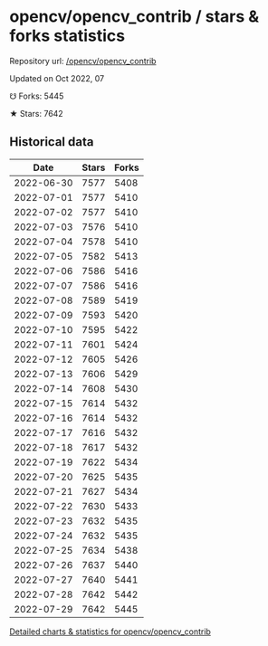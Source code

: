 # opencv/opencv_contrib / stars & forks statistics

Repository url: [/opencv/opencv_contrib](https://github.com/opencv/opencv_contrib)

Updated on Oct 2022, 07

☋ Forks: 5445

★ Stars: 7642

## Historical data
| Date | Stars | Forks |
|------|-------|-------|
| 2022-06-30 | 7577 | 5408 | 
| 2022-07-01 | 7577 | 5410 | 
| 2022-07-02 | 7577 | 5410 | 
| 2022-07-03 | 7576 | 5410 | 
| 2022-07-04 | 7578 | 5410 | 
| 2022-07-05 | 7582 | 5413 | 
| 2022-07-06 | 7586 | 5416 | 
| 2022-07-07 | 7586 | 5416 | 
| 2022-07-08 | 7589 | 5419 | 
| 2022-07-09 | 7593 | 5420 | 
| 2022-07-10 | 7595 | 5422 | 
| 2022-07-11 | 7601 | 5424 | 
| 2022-07-12 | 7605 | 5426 | 
| 2022-07-13 | 7606 | 5429 | 
| 2022-07-14 | 7608 | 5430 | 
| 2022-07-15 | 7614 | 5432 | 
| 2022-07-16 | 7614 | 5432 | 
| 2022-07-17 | 7616 | 5432 | 
| 2022-07-18 | 7617 | 5432 | 
| 2022-07-19 | 7622 | 5434 | 
| 2022-07-20 | 7625 | 5435 | 
| 2022-07-21 | 7627 | 5434 | 
| 2022-07-22 | 7630 | 5433 | 
| 2022-07-23 | 7632 | 5435 | 
| 2022-07-24 | 7632 | 5435 | 
| 2022-07-25 | 7634 | 5438 | 
| 2022-07-26 | 7637 | 5440 | 
| 2022-07-27 | 7640 | 5441 | 
| 2022-07-28 | 7642 | 5442 | 
| 2022-07-29 | 7642 | 5445 | 


[Detailed charts & statistics for opencv/opencv_contrib](https://reviewgithub.com/rep/opencv/opencv_contrib)
